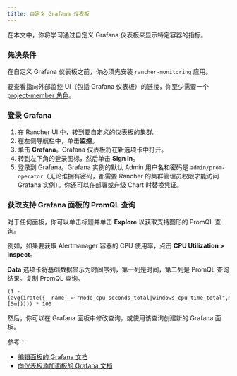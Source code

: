 ```yaml
---
title: 自定义 Grafana 仪表板
---
```


在本文中，你将学习通过自定义 Grafana 仪表板来显示特定容器的指标。

### 先决条件

在自定义 Grafana 仪表板之前，你必须先安装 `rancher-monitoring` 应用。

要查看指向外部监控 UI（包括 Grafana 仪表板）的链接，你至少需要一个 [project-member 角色](../../../integrations-in-rancher/monitoring-and-alerting/rbac-for-monitoring.md#具有-rancher-权限的用户)。

### 登录 Grafana

1. 在 Rancher UI 中，转到要自定义的仪表板的集群。
1. 在左侧导航栏中，单击**监控**。
1. 单击 **Grafana**。Grafana 仪表板将在新选项卡中打开。
1. 转到左下角的登录图标，然后单击 **Sign In**。
1. 登录到 Grafana。Grafana 实例的默认 Admin 用户名和密码是 `admin/prom-operator`（无论谁拥有密码，都需要 Rancher 的集群管理员权限才能访问 Grafana 实例）。你还可以在部署或升级 Chart 时替换凭证。


### 获取支持 Grafana 面板的 PromQL 查询

对于任何面板，你可以单击标题并单击 **Explore** 以获取支持图形的 PromQL 查询。

例如，如果要获取 Alertmanager 容器的 CPU 使用率，点击 **CPU Utilization > Inspect**。

**Data** 选项卡将基础数据显示为时间序列，第一列是时间，第二列是 PromQL 查询结果。复制 PromQL 查询。

```
(1 - (avg(irate({__name__=~"node_cpu_seconds_total|windows_cpu_time_total",mode="idle"}[5m])))) * 100
```

然后，你可以在 Grafana 面板中修改查询，或使用该查询创建新的 Grafana 面板。

参考：

- [编辑面板的 Grafana 文档](https://grafana.com/docs/grafana/latest/panels-visualizations/configure-panel-options/#edit-a-panel)
- [向仪表板添加面板的 Grafana 文档](https://grafana.com/docs/grafana/latest/panels-visualizations/panel-editor-overview)